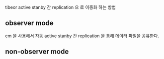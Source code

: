 tibeor active stanby   간 replication 으 로 이중화 하는 방법

## observer mode

cm 을 사용해서 자동 active stanby 간 replication 을 통해 데이터 파일을 공유한다.

## non-observer mode

